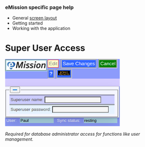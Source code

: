 ### eMission specific page help
* General [screen layout](GeneralLayout.md)
* Getting started
* Working with the application


# Super User Access
![](../images/SuperUser.png)

*Required for database administrator access for functions like user management.*

